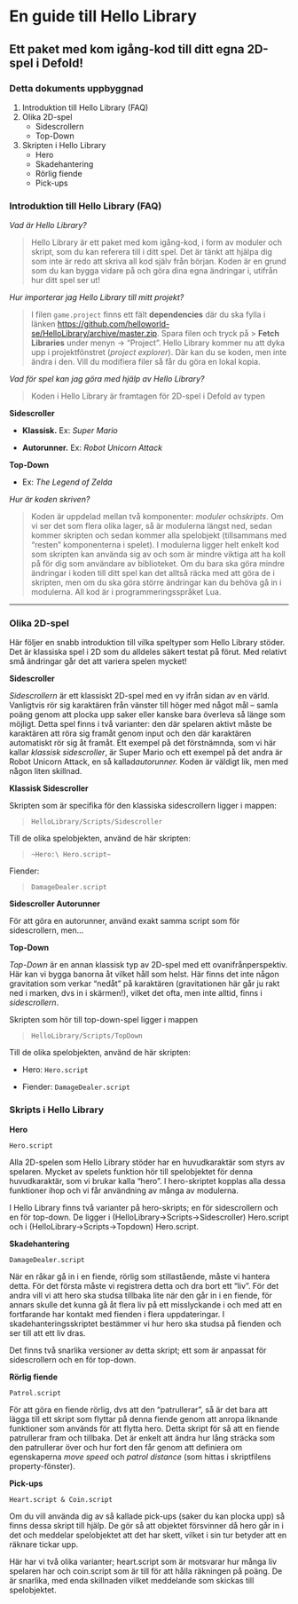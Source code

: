 # En guide till Hello Library

## Ett paket med kom igång-kod till ditt egna 2D-spel i Defold!

### Detta dokuments uppbyggnad

1. Introduktion till Hello Library (FAQ)
2. Olika 2D-spel
    - Sidescrollern
    - Top-Down
3. Skripten i Hello Library 
    - Hero  
    - Skadehantering 
    - Rörlig fiende 
    - Pick-ups

### Introduktion till Hello Library (FAQ)

*Vad är Hello Library?*

> Hello Library är ett paket med kom igång-kod, i form av moduler och skript, som du kan referera till i ditt spel. Det är tänkt att hjälpa dig som inte är redo att skriva all kod själv från början. Koden är en grund som du kan bygga vidare på och göra dina egna ändringar i, utifrån hur ditt spel ser ut!

*Hur importerar jag Hello Library till mitt projekt?*

> I filen `game.project` finns ett fält **dependencies** där du ska fylla i länken https://github.com/helloworld-se/HelloLibrary/archive/master.zip​. Spara filen och tryck på >
**Fetch Libraries** under menyn → “Project”. Hello Library kommer nu att dyka upp i projektfönstret (​*project explorer*​). Där kan du se koden, men inte ändra i den. Vill du modifiera filer så får du göra en lokal kopia.

*Vad för spel kan jag göra med hjälp av Hello Library?*

> Koden i Hello Library är framtagen för 2D-spel i Defold av typen

**Sidescroller**

- **Klassisk.** Ex: ​*Super Mario*

- **Autorunner.** Ex:​ *Robot Unicorn Attack* 

**Top-Down**

-  Ex: ​*The*​ ​*Legend of Zelda*



*Hur är koden skriven?*

> Koden är uppdelad mellan två komponenter: ​*moduler* ​och ​*skripts*​. Om vi ser det som flera olika lager, så är modulerna längst ned, sedan kommer skripten och sedan kommer alla spelobjekt (tillsammans med “resten” komponenterna i spelet). I modulerna ligger helt enkelt kod som skripten kan använda sig av och som är mindre viktiga att ha koll på för dig som användare av biblioteket. Om du bara ska göra mindre ändringar i koden till ditt spel kan det alltså räcka med att göra de i skripten, men om du ska göra större ändringar kan du behöva gå in i modulerna. All kod är i programmeringsspråket Lua.

---

### Olika 2D-spel

Här följer en snabb introduktion till vilka speltyper som Hello Library stöder. Det är klassiska spel i 2D som du alldeles säkert testat på förut. Med relativt små ändringar går det att variera spelen mycket!

**Sidescroller**

*Sidescrollern*​ är ett klassiskt 2D-spel med en vy ifrån sidan av en värld. Vanligtvis rör sig karaktären från vänster till höger med något mål – samla poäng genom att plocka upp saker eller kanske bara överleva så länge som möjligt. Detta spel finns i två varianter: den där spelaren aktivt måste be karaktären att röra sig framåt genom input och den där karaktären automatiskt rör sig åt framåt. Ett exempel på det förstnämnda, som vi här kallar ​*klassisk sidescroller*​, är Super Mario och ett exempel på det andra är Robot Unicorn Attack, en så kallad ​*autorunner.*​ Koden är väldigt lik, men med någon liten skillnad.

**Klassisk Sidescroller**

Skripten som är specifika för den klassiska sidescrollern ligger i mappen: 
> `HelloLibrary/Scripts/Sidescroller` 

Till de olika spelobjekten, använd de här skripten: 
> `~Hero​:\ ​Hero.script~`

Fiender​: 
> `​DamageDealer.script`


**Sidescroller Autorunner**

För att göra en autorunner, använd exakt samma script som för sidescrollern, men...

**Top-Down**

*Top-Down*​ är en annan klassisk typ av 2D-spel med ett ovanifrånperspektiv. Här kan vi bygga banorna åt vilket håll som helst. Här finns det inte någon gravitation som verkar “nedåt” på karaktären (gravitationen här går ju rakt ned i marken, dvs in i skärmen!), vilket det ofta, men inte alltid, finns i ​*sidescrollern*​.

Skripten som hör till top-down-spel ligger i mappen 
> `HelloLibrary/Scripts/TopDown` 

Till de olika spelobjekten, använd de här skripten: 

- Hero: `​Hero.script`

- Fiender​: `​DamageDealer.script`


### Skripts i Hello Library

**Hero**

`Hero.script`

Alla 2D-spelen som Hello Library stöder har en huvudkaraktär som styrs av spelaren. Mycket av spelets funktion hör till spelobjektet för denna huvudkaraktär, som vi brukar kalla “hero”. I hero-skriptet kopplas alla dessa funktioner ihop och vi får användning av många av modulerna.

I Hello Library finns två varianter på hero-skripts; en för sidescrollern och en för top-down. De ligger i (HelloLibrary→Scripts→Sidescroller) ​Hero.script och i (HelloLibrary→Scripts→Topdown) ​Hero.script​.

**Skadehantering**

`DamageDealer.script`

När en råkar gå in i en fiende, rörlig som stillastående, måste vi hantera detta. För det första måste vi registrera detta och dra bort ett “liv”. För det andra vill vi att hero ska studsa tillbaka lite när den går in i en fiende, för annars skulle det kunna gå åt flera liv på ett misslyckande i och med att en fortfarande har kontakt med fienden i flera uppdateringar. I skadehanteringsskriptet bestämmer vi hur hero ska studsa på fienden och ser till att ett liv dras.

Det finns två snarlika versioner av detta skript; ett som är anpassat för sidescrollern och en för top-down.

**Rörlig fiende**

`Patrol.script`

För att göra en fiende rörlig, dvs att den “patrullerar”, så är det bara att lägga till ett skript som flyttar på denna fiende genom att anropa liknande funktioner som används för att flytta hero. Detta skript för så att en fiende patrullerar fram och tillbaka. Det är enkelt att ändra hur lång sträcka som den patrullerar över och hur fort den får genom att definiera om egenskaperna ​*move speed*​ och *patrol distance*​ ​(som hittas i skriptfilens property-fönster).


**Pick-ups**

`Heart.script & Coin.script`

Om du vill använda dig av så kallade pick-ups (saker du kan plocka upp) så finns dessa skript till hjälp. De gör så att objektet försvinner då hero går in i det och meddelar spelobjektet att det har skett, vilket i sin tur betyder att en räknare tickar upp.

Här har vi två olika varianter; ​heart.script​ som är motsvarar hur många liv spelaren har och ​coin.script​ som är till för att hålla räkningen på poäng. De är snarlika, med enda skillnaden vilket meddelande som skickas till spelobjektet.
